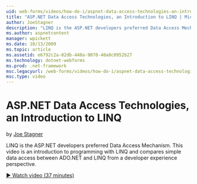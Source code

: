 ```yaml
---
uid: web-forms/videos/how-do-i/aspnet-data-access-technologies-an-introduction-to-linq
title: "ASP.NET Data Access Technologies, an Introduction to LINQ | Microsoft Docs"
author: JoeStagner
description: "LINQ is the ASP.NET developers preferred Data Access Mechanism. This video is an introduction to programming with LINQ and compares simple data access betwee..."
ms.author: aspnetcontent
manager: wpickett
ms.date: 10/13/2009
ms.topic: article
ms.assetid: e6792c2a-02db-440a-9070-40a0c0952b27
ms.technology: dotnet-webforms
ms.prod: .net-framework
msc.legacyurl: /web-forms/videos/how-do-i/aspnet-data-access-technologies-an-introduction-to-linq
msc.type: video
---
```

ASP.NET Data Access Technologies, an Introduction to LINQ
====================
by [Joe Stagner](https://github.com/JoeStagner)

LINQ is the ASP.NET developers preferred Data Access Mechanism. This video is an introduction to programming with LINQ and compares simple data access between ADO.NET and LINQ from a developer experience perspective.

[&#9654; Watch video (37 minutes)](https://channel9.msdn.com/Blogs/ASP-NET-Site-Videos/aspnet-data-access-technologies-an-introduction-to-linq)
